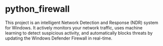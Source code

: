 # python_firewall
This project is an intelligent Network Detection and Response (NDR) system for Windows. It actively monitors your network traffic, uses machine learning to detect suspicious activity, and automatically blocks threats by updating the Windows Defender Firewall in real-time.
